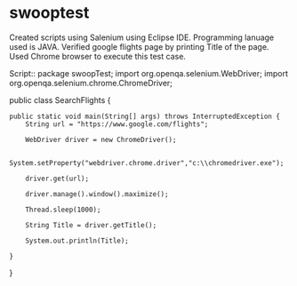 # swooptest
Created scripts using Salenium using Eclipse IDE.
Programming lanuage used is JAVA.
Verified google flights page by printing Title of the page.
Used Chrome browser to execute this test case.

Script::
package swoopTest;
import org.openqa.selenium.WebDriver;
import org.openqa.selenium.chrome.ChromeDriver;

public class SearchFlights {
	

	public static void main(String[] args) throws InterruptedException {
		String url = "https://www.google.com/flights";
		
		WebDriver driver = new ChromeDriver();
		
		System.setProperty("webdriver.chrome.driver","c:\\chromedriver.exe");
		
		driver.get(url);
		
		driver.manage().window().maximize();
		
		Thread.sleep(1000);	
		
		String Title = driver.getTitle();
		
		System.out.println(Title);

	}

}
